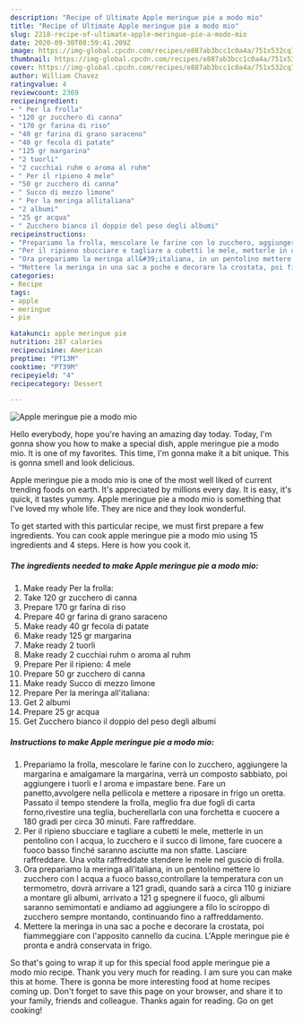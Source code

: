 ```yaml
---
description: "Recipe of Ultimate Apple meringue pie a modo mio"
title: "Recipe of Ultimate Apple meringue pie a modo mio"
slug: 2218-recipe-of-ultimate-apple-meringue-pie-a-modo-mio
date: 2020-09-30T08:59:41.209Z
image: https://img-global.cpcdn.com/recipes/e887ab3bcc1c0a4a/751x532cq70/apple-meringue-pie-a-modo-mio-recipe-main-photo.jpg
thumbnail: https://img-global.cpcdn.com/recipes/e887ab3bcc1c0a4a/751x532cq70/apple-meringue-pie-a-modo-mio-recipe-main-photo.jpg
cover: https://img-global.cpcdn.com/recipes/e887ab3bcc1c0a4a/751x532cq70/apple-meringue-pie-a-modo-mio-recipe-main-photo.jpg
author: William Chavez
ratingvalue: 4
reviewcount: 2369
recipeingredient:
- " Per la frolla"
- "120 gr zucchero di canna"
- "170 gr farina di riso"
- "40 gr farina di grano saraceno"
- "40 gr fecola di patate"
- "125 gr margarina"
- "2 tuorli"
- "2 cucchiai ruhm o aroma al ruhm"
- " Per il ripieno 4 mele"
- "50 gr zucchero di canna"
- " Succo di mezzo limone"
- " Per la meringa allitaliana"
- "2 albumi"
- "25 gr acqua"
- " Zucchero bianco il doppio del peso degli albumi"
recipeinstructions:
- "Prepariamo la frolla, mescolare le farine con lo zucchero, aggiungere la margarina e amalgamare la margarina, verrà un composto sabbiato, poi aggiungere i tuorli e l aroma e impastare bene. Fare un panetto,avvolgere nella pellicola e mettere a riposare in frigo un oretta. Passato il tempo stendere la frolla, meglio fra due fogli di carta forno,rivestire una teglia, bucherellarla con una forchetta e cuocere a 180 gradi per circa 30 minuti. Fare raffreddare."
- "Per il ripieno sbucciare e tagliare a cubetti le mele, metterle in un pentolino con l acqua, lo zucchero e il succo di limone, fare cuocere a fuoco basso finché saranno asciutte ma non sfatte. Lasciare raffreddare. Una volta raffreddate stendere le mele nel guscio di frolla."
- "Ora prepariamo la meringa all&#39;italiana, in un pentolino mettere lo zucchero con l acqua a fuoco basso,controllare la temperatura con un termometro, dovrà arrivare a 121 gradi, quando sarà a circa 110 g iniziare a montare gli albumi, arrivato a 121 g spegnere il fuoco, gli albumi saranno semimontati e andiamo ad aggiungere a filo lo sciroppo di zucchero sempre montando, continuando fino a raffreddamento."
- "Mettere la meringa in una sac a poche e decorare la crostata, poi fiammeggiare con l&#39;apposito cannello da cucina. L&#39;Apple meringue pie è pronta e andrà conservata in frigo."
categories:
- Recipe
tags:
- apple
- meringue
- pie

katakunci: apple meringue pie 
nutrition: 287 calories
recipecuisine: American
preptime: "PT13M"
cooktime: "PT39M"
recipeyield: "4"
recipecategory: Dessert

---
```



![Apple meringue pie a modo mio](https://img-global.cpcdn.com/recipes/e887ab3bcc1c0a4a/751x532cq70/apple-meringue-pie-a-modo-mio-recipe-main-photo.jpg)

Hello everybody, hope you're having an amazing day today. Today, I'm gonna show you how to make a special dish, apple meringue pie a modo mio. It is one of my favorites. This time, I'm gonna make it a bit unique. This is gonna smell and look delicious.

Apple meringue pie a modo mio is one of the most well liked of current trending foods on earth. It's appreciated by millions every day. It is easy, it's quick, it tastes yummy. Apple meringue pie a modo mio is something that I've loved my whole life. They are nice and they look wonderful.




To get started with this particular recipe, we must first prepare a few ingredients. You can cook apple meringue pie a modo mio using 15 ingredients and 4 steps. Here is how you cook it.

<!--inarticleads1-->

##### The ingredients needed to make Apple meringue pie a modo mio:

1. Make ready  Per la frolla:
1. Take 120 gr zucchero di canna
1. Prepare 170 gr farina di riso
1. Prepare 40 gr farina di grano saraceno
1. Make ready 40 gr fecola di patate
1. Make ready 125 gr margarina
1. Make ready 2 tuorli
1. Make ready 2 cucchiai ruhm o aroma al ruhm
1. Prepare  Per il ripieno: 4 mele
1. Prepare 50 gr zucchero di canna
1. Make ready  Succo di mezzo limone
1. Prepare  Per la meringa all&#39;italiana:
1. Get 2 albumi
1. Prepare 25 gr acqua
1. Get  Zucchero bianco il doppio del peso degli albumi




<!--inarticleads2-->

##### Instructions to make Apple meringue pie a modo mio:

1. Prepariamo la frolla, mescolare le farine con lo zucchero, aggiungere la margarina e amalgamare la margarina, verrà un composto sabbiato, poi aggiungere i tuorli e l aroma e impastare bene. Fare un panetto,avvolgere nella pellicola e mettere a riposare in frigo un oretta. Passato il tempo stendere la frolla, meglio fra due fogli di carta forno,rivestire una teglia, bucherellarla con una forchetta e cuocere a 180 gradi per circa 30 minuti. Fare raffreddare.
1. Per il ripieno sbucciare e tagliare a cubetti le mele, metterle in un pentolino con l acqua, lo zucchero e il succo di limone, fare cuocere a fuoco basso finché saranno asciutte ma non sfatte. Lasciare raffreddare. Una volta raffreddate stendere le mele nel guscio di frolla.
1. Ora prepariamo la meringa all&#39;italiana, in un pentolino mettere lo zucchero con l acqua a fuoco basso,controllare la temperatura con un termometro, dovrà arrivare a 121 gradi, quando sarà a circa 110 g iniziare a montare gli albumi, arrivato a 121 g spegnere il fuoco, gli albumi saranno semimontati e andiamo ad aggiungere a filo lo sciroppo di zucchero sempre montando, continuando fino a raffreddamento.
1. Mettere la meringa in una sac a poche e decorare la crostata, poi fiammeggiare con l&#39;apposito cannello da cucina. L&#39;Apple meringue pie è pronta e andrà conservata in frigo.




So that's going to wrap it up for this special food apple meringue pie a modo mio recipe. Thank you very much for reading. I am sure you can make this at home. There is gonna be more interesting food at home recipes coming up. Don't forget to save this page on your browser, and share it to your family, friends and colleague. Thanks again for reading. Go on get cooking!
